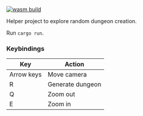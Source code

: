 [![wasm build](https://github.com/caengen/dungeon-maker/actions/workflows/rust.yml/badge.svg)](https://github.com/caengen/dungeon-maker/actions/workflows/rust.yml)

Helper project to explore random dungeon creation.

Run `cargo run`.

### Keybindings

| Key        | Action           |
| ---------- | ---------------- |
| Arrow keys | Move camera      |
| R          | Generate dungeon |
| Q          | Zoom out         |
| E          | Zoom in          |
